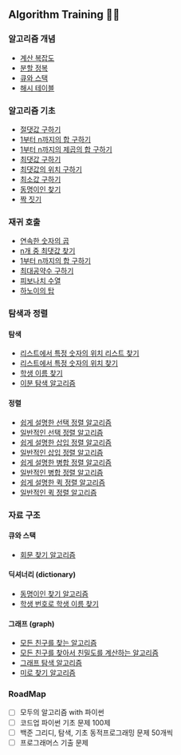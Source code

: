 ## Algorithm Training 🏋️‍♀️

### 알고리즘 개념

- [계산 복잡도](https://github.com/rimi0108/Algorithm/blob/main/%EC%95%8C%EA%B3%A0%EB%A6%AC%EC%A6%98%20%EA%B0%9C%EB%85%90/%EA%B3%84%EC%82%B0%20%EB%B3%B5%EC%9E%A1%EB%8F%84.md)
- [분할 정복](https://github.com/rimi0108/Algorithm/blob/main/%EC%95%8C%EA%B3%A0%EB%A6%AC%EC%A6%98%20%EA%B0%9C%EB%85%90/%EB%B6%84%ED%95%A0%20%EC%A0%95%EB%B3%B5.md)
- [큐와 스택](https://github.com/rimi0108/Algorithm/blob/main/%EC%95%8C%EA%B3%A0%EB%A6%AC%EC%A6%98%20%EA%B0%9C%EB%85%90/%ED%81%90%EC%99%80%20%EC%8A%A4%ED%83%9D.md)
- [해시 테이블](https://github.com/rimi0108/Algorithm/blob/main/%EC%95%8C%EA%B3%A0%EB%A6%AC%EC%A6%98%20%EA%B0%9C%EB%85%90/%ED%95%B4%EC%8B%9C%20%ED%85%8C%EC%9D%B4%EB%B8%94.md)

### 알고리즘 기초

- [절댓값 구하기](https://github.com/rimi0108/Algorithm/blob/main/%EC%95%8C%EA%B3%A0%EB%A6%AC%EC%A6%98%20%EA%B8%B0%EC%B4%88/%EC%A0%88%EB%8C%93%EA%B0%92%20%EA%B5%AC%ED%95%98%EA%B8%B0.py)
- [1부터 n까지의 합 구하기](https://github.com/rimi0108/Algorithm/blob/main/%EC%95%8C%EA%B3%A0%EB%A6%AC%EC%A6%98%20%EA%B8%B0%EC%B4%88/1%EB%B6%80%ED%84%B0%20n%EA%B9%8C%EC%A7%80%EC%9D%98%20%ED%95%A9%20%EA%B5%AC%ED%95%98%EA%B8%B0.py)
- [1부터 n까지의 제곱의 합 구하기](https://github.com/rimi0108/Algorithm/blob/main/%EC%95%8C%EA%B3%A0%EB%A6%AC%EC%A6%98%20%EA%B8%B0%EC%B4%88/1%EB%B6%80%ED%84%B0%20n%EA%B9%8C%EC%A7%80%20%EC%A0%9C%EA%B3%B1%EC%9D%98%20%ED%95%A9%20%EA%B5%AC%ED%95%98%EA%B8%B0.py)
- [최댓값 구하기](https://github.com/rimi0108/Algorithm/blob/main/%EC%95%8C%EA%B3%A0%EB%A6%AC%EC%A6%98%20%EA%B8%B0%EC%B4%88/%EC%B5%9C%EB%8C%93%EA%B0%92%20%EA%B5%AC%ED%95%98%EA%B8%B0.py)
- [최댓값의 위치 구하기](https://github.com/rimi0108/Algorithm/blob/main/%EC%95%8C%EA%B3%A0%EB%A6%AC%EC%A6%98%20%EA%B8%B0%EC%B4%88/%EC%B5%9C%EB%8C%93%EA%B0%92%EC%9D%98%20%EC%9C%84%EC%B9%98%20%EA%B5%AC%ED%95%98%EA%B8%B0.py)
- [최소값 구하기](https://github.com/rimi0108/Algorithm/blob/main/%EC%95%8C%EA%B3%A0%EB%A6%AC%EC%A6%98%20%EA%B8%B0%EC%B4%88/%EC%B5%9C%EC%86%8C%EA%B0%92%20%EA%B5%AC%ED%95%98%EA%B8%B0.py)
- [동명이인 찾기](https://github.com/rimi0108/Algorithm/blob/main/%EC%95%8C%EA%B3%A0%EB%A6%AC%EC%A6%98%20%EA%B8%B0%EC%B4%88/%EB%8F%99%EB%AA%85%EC%9D%B4%EC%9D%B8%20%EC%B0%BE%EA%B8%B0.py)
- [짝 짓기](https://github.com/rimi0108/Algorithm/blob/main/%EC%95%8C%EA%B3%A0%EB%A6%AC%EC%A6%98%20%EA%B8%B0%EC%B4%88/%EC%A7%9D%20%EC%A7%93%EA%B8%B0.py)

### 재귀 호출

- [연속한 숫자의 곱](https://github.com/rimi0108/Algorithm/blob/main/%EC%9E%AC%EA%B7%80%ED%98%B8%EC%B6%9C/%EC%97%B0%EC%86%8D%ED%95%9C%20%EC%88%AB%EC%9E%90%EC%9D%98%20%EA%B3%B1.py)
- [n개 중 최댓값 찾기](https://github.com/rimi0108/Algorithm/blob/main/%EC%9E%AC%EA%B7%80%ED%98%B8%EC%B6%9C/n%EA%B0%9C%20%EC%A4%91%20%EC%B5%9C%EB%8C%93%EA%B0%92%20%EC%B0%BE%EA%B8%B0.py)
- [1부터 n까지의 합 구하기](https://github.com/rimi0108/Algorithm/blob/main/%EC%9E%AC%EA%B7%80%ED%98%B8%EC%B6%9C/1%EB%B6%80%ED%84%B0%20n%EA%B9%8C%EC%A7%80%EC%9D%98%20%ED%95%A9%20%EA%B5%AC%ED%95%98%EA%B8%B0.py)
- [최대공약수 구하기](https://github.com/rimi0108/Algorithm/blob/main/%EC%9E%AC%EA%B7%80%ED%98%B8%EC%B6%9C/%EC%B5%9C%EB%8C%80%EA%B3%B5%EC%95%BD%EC%88%98%20%EA%B5%AC%ED%95%98%EA%B8%B0.py)
- [피보나치 수열](https://github.com/rimi0108/Algorithm/blob/main/%EC%9E%AC%EA%B7%80%ED%98%B8%EC%B6%9C/%ED%94%BC%EB%B3%B4%EB%82%98%EC%B9%98%20%EC%88%98%EC%97%B4.py)
- [하노이의 탑](https://github.com/rimi0108/Algorithm/blob/main/%EC%9E%AC%EA%B7%80%ED%98%B8%EC%B6%9C/%ED%95%98%EB%85%B8%EC%9D%B4%EC%9D%98%20%ED%83%91.py)

### 탐색과 정렬

#### 탐색

- [리스트에서 특정 숫자의 위치 리스트 찾기](https://github.com/rimi0108/Algorithm/blob/main/%ED%83%90%EC%83%89%EA%B3%BC%20%EC%A0%95%EB%A0%AC/%EB%A6%AC%EC%8A%A4%ED%8A%B8%EC%97%90%EC%84%9C%20%ED%8A%B9%EC%A0%95%20%EC%88%AB%EC%9E%90%EC%9D%98%20%EC%9C%84%EC%B9%98%20%EB%A6%AC%EC%8A%A4%ED%8A%B8%20%EC%B0%BE%EA%B8%B0.py)
- [리스트에서 특정 숫자의 위치 찾기](https://github.com/rimi0108/Algorithm/blob/main/%ED%83%90%EC%83%89%EA%B3%BC%20%EC%A0%95%EB%A0%AC/%EB%A6%AC%EC%8A%A4%ED%8A%B8%EC%97%90%EC%84%9C%20%ED%8A%B9%EC%A0%95%20%EC%88%AB%EC%9E%90%EC%9D%98%20%EC%9C%84%EC%B9%98%20%EC%B0%BE%EA%B8%B0.py)
- [학생 이름 찾기](https://github.com/rimi0108/Algorithm/blob/main/%ED%83%90%EC%83%89%EA%B3%BC%20%EC%A0%95%EB%A0%AC/%ED%95%99%EC%83%9D%20%EC%9D%B4%EB%A6%84%20%EC%B0%BE%EA%B8%B0.py)
- [이분 탐색 알고리즘](https://github.com/rimi0108/Algorithm/blob/main/%ED%83%90%EC%83%89%EA%B3%BC%20%EC%A0%95%EB%A0%AC/%EC%9D%B4%EB%B6%84%20%ED%83%90%EC%83%89%20%EC%95%8C%EA%B3%A0%EB%A6%AC%EC%A6%98.py)

#### 정렬

- [쉽게 설명한 선택 정렬 알고리즘](https://github.com/rimi0108/Algorithm/blob/main/%ED%83%90%EC%83%89%EA%B3%BC%20%EC%A0%95%EB%A0%AC/%EC%89%BD%EA%B2%8C%20%EC%84%A4%EB%AA%85%ED%95%9C%20%EC%84%A0%ED%83%9D%20%EC%A0%95%EB%A0%AC.py)
- [일반적인 선택 정렬 알고리즘](https://github.com/rimi0108/Algorithm/blob/main/%ED%83%90%EC%83%89%EA%B3%BC%20%EC%A0%95%EB%A0%AC/%EC%9D%BC%EB%B0%98%EC%A0%81%EC%9D%B8%20%EC%84%A0%ED%83%9D%20%EC%A0%95%EB%A0%AC%20%EC%95%8C%EA%B3%A0%EB%A6%AC%EC%A6%98.py)
- [쉽게 설명한 삽입 정렬 알고리즘](https://github.com/rimi0108/Algorithm/blob/main/%ED%83%90%EC%83%89%EA%B3%BC%20%EC%A0%95%EB%A0%AC/%EC%89%BD%EA%B2%8C%20%EC%84%A4%EB%AA%85%ED%95%9C%20%EC%82%BD%EC%9E%85%20%EC%A0%95%EB%A0%AC%20%EC%95%8C%EA%B3%A0%EB%A6%AC%EC%A6%98.py)
- [일반적인 삽입 정렬 알고리즘](https://github.com/rimi0108/Algorithm/blob/main/%ED%83%90%EC%83%89%EA%B3%BC%20%EC%A0%95%EB%A0%AC/%EC%9D%BC%EB%B0%98%EC%A0%81%EC%9D%B8%20%EC%82%BD%EC%9E%85%20%EC%A0%95%EB%A0%AC%20%EC%95%8C%EA%B3%A0%EB%A6%AC%EC%A6%98.py)
- [쉽게 설명한 병합 정렬 알고리즘](https://github.com/rimi0108/Algorithm/blob/main/%ED%83%90%EC%83%89%EA%B3%BC%20%EC%A0%95%EB%A0%AC/%EC%89%BD%EA%B2%8C%20%EC%84%A4%EB%AA%85%ED%95%9C%20%EB%B3%91%ED%95%A9%20%EC%A0%95%EB%A0%AC%20%EC%95%8C%EA%B3%A0%EB%A6%AC%EC%A6%98.py)
- [일반적인 병합 정렬 알고리즘](https://github.com/rimi0108/Algorithm/blob/main/%ED%83%90%EC%83%89%EA%B3%BC%20%EC%A0%95%EB%A0%AC/%EC%9D%BC%EB%B0%98%EC%A0%81%EC%9D%B8%20%EB%B3%91%ED%95%A9%20%EC%A0%95%EB%A0%AC%20%EC%95%8C%EA%B3%A0%EB%A6%AC%EC%A6%98.py)
- [쉽게 설명한 퀵 정렬 알고리즘](https://github.com/rimi0108/Algorithm/blob/main/%ED%83%90%EC%83%89%EA%B3%BC%20%EC%A0%95%EB%A0%AC/%EC%89%BD%EA%B2%8C%20%EC%84%A4%EB%AA%85%ED%95%9C%20%ED%80%B5%20%EC%A0%95%EB%A0%AC%20%EC%95%8C%EA%B3%A0%EB%A6%AC%EC%A6%98.py)
- [일반적인 퀵 정렬 알고리즘](https://github.com/rimi0108/Algorithm/blob/main/%ED%83%90%EC%83%89%EA%B3%BC%20%EC%A0%95%EB%A0%AC/%EC%9D%BC%EB%B0%98%EC%A0%81%EC%9D%B8%20%ED%80%B5%20%EC%A0%95%EB%A0%AC%20%EC%95%8C%EA%B3%A0%EB%A6%AC%EC%A6%98.py)

### 자료 구조

#### 큐와 스택

- [회문 찾기 알고리즘](https://github.com/rimi0108/Algorithm/blob/main/%EC%9E%90%EB%A3%8C%20%EA%B5%AC%EC%A1%B0/%ED%9A%8C%EB%AC%B8%20%EC%B0%BE%EA%B8%B0%20%EC%95%8C%EA%B3%A0%EB%A6%AC%EC%A6%98.py)

#### 딕셔너리 (dictionary)

- [동명이인 찾기 알고리즘](https://github.com/rimi0108/Algorithm/blob/main/%EC%9E%90%EB%A3%8C%20%EA%B5%AC%EC%A1%B0/%EB%94%95%EC%85%94%EB%84%88%EB%A6%AC%EB%A5%BC%20%EC%9D%B4%EC%9A%A9%ED%95%B4%20%EB%8F%99%EB%AA%85%EC%9D%B4%EC%9D%B8%EC%9D%84%20%EC%B0%BE%EB%8A%94%20%EC%95%8C%EA%B3%A0%EB%A6%AC%EC%A6%98.py)
- [학생 번호로 학생 이름 찾기](https://github.com/rimi0108/Algorithm/blob/main/%EC%9E%90%EB%A3%8C%20%EA%B5%AC%EC%A1%B0/%EB%94%95%EC%85%94%EB%84%88%EB%A6%AC%EB%A5%BC%20%EC%9D%B4%EC%9A%A9%ED%95%9C%20%ED%95%99%EC%83%9D%20%EB%B2%88%ED%98%B8%EB%A1%9C%20%ED%95%99%EC%83%9D%20%EC%9D%B4%EB%A6%84%20%EC%B0%BE%EA%B8%B0.py)

#### 그래프 (graph)

- [모든 친구를 찾는 알고리즘](https://github.com/rimi0108/Algorithm/blob/main/%EC%9E%90%EB%A3%8C%20%EA%B5%AC%EC%A1%B0/%EB%AA%A8%EB%93%A0%20%EC%B9%9C%EA%B5%AC%EB%A5%BC%20%EC%B0%BE%EB%8A%94%20%EC%95%8C%EA%B3%A0%EB%A6%AC%EC%A6%98.py)
- [모든 친구를 찾아서 친밀도를 계산하는 알고리즘](https://github.com/rimi0108/Algorithm/blob/main/%EC%9E%90%EB%A3%8C%20%EA%B5%AC%EC%A1%B0/%EB%AA%A8%EB%93%A0%20%EC%B9%9C%EA%B5%AC%EB%A5%BC%20%EC%B0%BE%EC%95%84%EC%84%9C%20%EC%B9%9C%EB%B0%80%EB%8F%84%EB%A5%BC%20%EA%B3%84%EC%82%B0%ED%95%98%EB%8A%94%20%EC%95%8C%EA%B3%A0%EB%A6%AC%EC%A6%98.py)
- [그래프 탐색 알고리즘](https://github.com/rimi0108/Algorithm/blob/main/%EC%9E%90%EB%A3%8C%20%EA%B5%AC%EC%A1%B0/%EA%B7%B8%EB%9E%98%ED%94%84%20%ED%83%90%EC%83%89%20%EC%95%8C%EA%B3%A0%EB%A6%AC%EC%A6%98.py)
- [미로 찾기 알고리즘](https://github.com/rimi0108/Algorithm/blob/main/%EC%9E%90%EB%A3%8C%20%EA%B5%AC%EC%A1%B0/%EB%AF%B8%EB%A1%9C%20%EC%B0%BE%EA%B8%B0%20%EC%95%8C%EA%B3%A0%EB%A6%AC%EC%A6%98.py)

### RoadMap

- [ ] 모두의 알고리즘 with 파이썬
- [ ] 코드업 파이썬 기초 문제 100제
- [ ] 백준 그리디, 탐색, 기초 동적프로그래밍 문제 50개씩
- [ ] 프로그래머스 기출 문제
